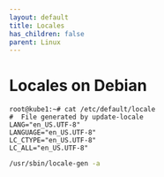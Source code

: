 ```yaml
---
layout: default
title: Locales
has_children: false
parent: Linux
---
```


# Locales on Debian

```
root@kube1:~# cat /etc/default/locale
#  File generated by update-locale
LANG="en_US.UTF-8"
LANGUAGE="en_US.UTF-8"
LC_CTYPE="en_US.UTF-8"
LC_ALL="en_US.UTF-8"
```

```bash
/usr/sbin/locale-gen -a
```
